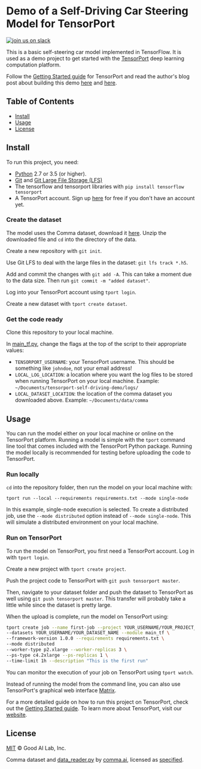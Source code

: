 # Demo of a Self-Driving Car Steering Model for TensorPort

[![join us on slack](https://slackin-altdyjrdgq.now.sh/badge.svg)](https://slackin-altdyjrdgq.now.sh)

This is a basic self-steering car model implemented in TensorFlow. It is used as a demo project to get started with the [TensorPort](https://tensorport.com) deep learning computation platform.


Follow the [Getting Started guide](https://docs.tensorport.com/v1.0/docs/getting-started) for TensorPort and read the author's blog post about building this demo [here](https://medium.com/towards-data-science/what-i-learnt-building-a-simple-self-steering-car-in-tensorflow-c8d7cab6f6d) and [here](https://medium.com/@malomarrec/how-to-write-distributed-tensorflow-code-with-an-example-on-tensorport-70bf3306adcb).


## Table of Contents

- [Install](#install)
- [Usage](#usage)
- [License](#license)

## Install

To run this project, you need:

- [Python](https://python.org) 2.7 or 3.5 (or higher).
- [Git](https://git-scm.com/) and [Git Large File Storage (LFS)](https://git-lfs.github.com/)
- The tensorflow and tensorport libraries with `pip install tensorflow tensorport`
- A TensorPort account. Sign up [here](https://tensorport.com) for free if you don't have an account yet.

### Create the dataset

The model uses the Comma dataset, download it [here](https://s3-us-west-2.amazonaws.com/tppublicdata/comma-train.zip). Unzip the downloaded file and `cd` into the directory of the data.

Create a new repository with `git init`.

Use Git LFS to deal with the large files in the dataset: `git lfs track *.h5`.

Add and commit the changes with `git add -A`. This can take a moment due to the data size. Then run `git commit -m "added dataset"`.

Log into your TensorPort account using `tport login`.

Create a new dataset with `tport create dataset`.

### Get the code ready

Clone this repository to your local machine.

In [main_tf.py](/main_tf.py), change the flags at the top of the script to their appropriate values:

- `TENSORPORT_USERNAME`: your TensorPort username. This should be something like `johndoe`, not your email address!
- `LOCAL_LOG_LOCATION`: a location where you want the log files to be stored when running TensorPort on your local machine. Example: `~/Documents/tensorport-self-driving-demo/logs/`
- `LOCAL_DATASET_LOCATION`: the location of the comma dataset you downloaded above. Example: `~/Documents/data/comma`

## Usage

You can run the model either on your local machine or online on the TensorPort platform. Running a model is simple with the `tport` command line tool that comes included with the TensorPort Python package. Running the model locally is recommended for testing before uploading the code to TensorPort.

### Run locally

`cd` into the repository folder, then run the model on your local machine with:

```shell
tport run --local --requirements requirements.txt --mode single-node
```

In this example, single-node execution is selected. To create a distributed job, use the `--mode distributed` option instead of `--mode single-node`. This will simulate a distributed environment on your local machine.

### Run on TensorPort

To run the model on TensorPort, you first need a TensorPort account. Log in with `tport login`.

Create a new project with `tport create project`.

Push the project code to TensorPort with `git push tensorport master`.

Then, navigate to your dataset folder and push the dataset to TensorPort as well using `git push tensorport master`. This transfer will probably take a little while since the dataset is pretty large.

When the upload is complete, run the model on TensorPort using:

```bash
tport create job --name first-job --project YOUR_USERNAME/YOUR_PROJECT_NAME \
--datasets YOUR_USERNAME/YOUR_DATASET_NAME --module main_tf \
--framework-version 1.0.0 --requirements requirements.txt \
--mode distributed
--worker-type p2.xlarge --worker-replicas 3 \
--ps-type c4.2xlarge --ps-replicas 1 \
--time-limit 1h --description "This is the first run"
```

You can monitor the execution of your job on TensorPort using `tport watch`.

Instead of running the model from the command line, you can also use TensorPort's graphical web interface [Matrix](https://tensorport.com/matrix).

For a more detailed guide on how to run this project on TensorPort, check out the [Getting Started guide](https://docs.tensorport.com/v1.0/docs/getting-started). To learn more about TensorPort, visit our [website](https://tensorport.com).

## License

[MIT](LICENSE) © Good AI Lab, Inc.

Comma dataset and [data_reader.py](utils/data_reader.py) by [comma.ai](https://github.com/commaai/research), licensed as [specified](LICENSE_COMMA).
